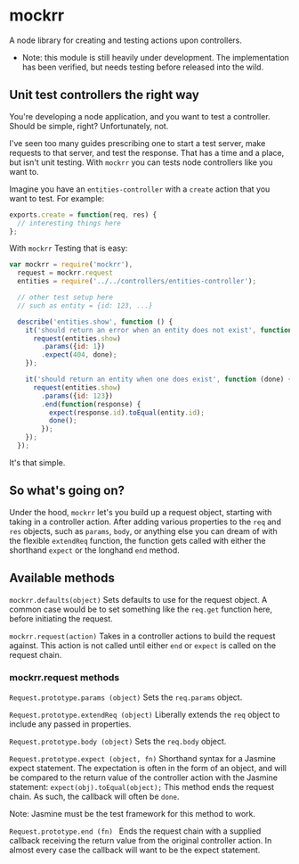 # mockrr

A node library for creating and testing actions upon controllers.

* Note: this module is still heavily under development. The implementation has been verified, but needs testing before released into the wild.

## Unit test controllers the right way

You're developing a node application, and you want to test a controller. Should be simple, right? Unfortunately, not.

I've seen too many guides prescribing one to start a test server, make requests to that server, and test the response. That has a time and a place, but isn't unit testing. With ```mockrr``` you can tests node controllers like you want to.

Imagine you have an ```entities-controller``` with a ```create``` action that you want to test. For example:

```javascript
exports.create = function(req, res) {
  // interesting things here
};
```

With ```mockrr``` Testing that is easy:


```javascript
var mockrr = require('mockrr'),
  request = mockrr.request
  entities = require('../../controllers/entities-controller');

  // other test setup here
  // such as entity = {id: 123, ...}

  describe('entities.show', function () {
    it('should return an error when an entity does not exist', function (done) {
      request(entities.show)
        .params({id: 1})
        .expect(404, done);
    });

    it('should return an entity when one does exist', function (done) {
      request(entities.show)
        .params({id: 123})
        .end(function(response) {
          expect(response.id).toEqual(entity.id);
          done();
        });
    });
  });
```


It's that simple.

## So what's going on?

Under the hood, ```mockrr``` let's you build up a request object, starting with taking in a controller action. After adding various properties to the ```req``` and ```res``` objects, such as ```params```, ```body```, or anything else you can dream of with the flexible ```extendReq``` function, the function gets called with either the shorthand ```expect``` or the longhand ```end``` method.

## Available methods

```mockrr.defaults(object)``` Sets defaults to use for the request object. A common case would be to set something like the ```req.get``` function here, before initiating the request.

```mockrr.request(action)``` Takes in a controller actions to build the request against. This action is not called until either ```end``` or ```expect``` is called on the request chain.

### mockrr.request methods

```Request.prototype.params (object)``` Sets the ```req.params``` object.

```Request.prototype.extendReq (object)``` Liberally extends the ```req``` object to include any passed in properties.

```Request.prototype.body (object)``` Sets the ```req.body``` object.

```Request.prototype.expect (object, fn)``` Shorthand syntax for a Jasmine expect statement. The expectation is often in the form of an object, and will be compared to the return value of the controller action with the Jasmine statement: ```expect(obj).toEqual(object);``` This method ends the request chain. As such, the callback will often be ```done```.

Note: Jasmine must be the test framework for this method to work.

```Request.prototype.end (fn) ``` Ends the request chain with a supplied callback receiving the return value from the original controller action. In almost every case the callback will want to be the expect statement.
